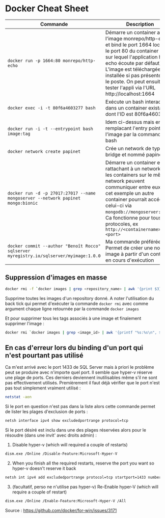 # Docker Cheat Sheet

Commande | Description
--- | ---
`docker run -p 1664:80 monrepo/http-echo` | Démarre un container avec l'image monrepo/http-echo et bind le port 1664 local sur le port 80 du container (port sur lequel l'application http-echo écoute par défaut). L'image est téléchargée et installée si pas présente sur le poste. On peut ensuite tester l'appli via l'URL http://localhost:1664
`docker exec -i -t 80f6a4603277 bash` | Exécute un bash interactif dans un container existant dont l'ID est 80f6a4603277
`docker run -i -t --entrypoint bash image:tag` | Idem ci-dessus mais en remplacant l'entry point de l'image par la commande bash
`docker network create papinet` | Crée un network de type bridge et nommé papinet
`docker run -d -p 27017:27017 --name mongoserver --network papinet mongo:bionic` | Démarre un container en le rattachant à un network. Tous les containers sur le même network peuvent communiquer entre eux, dans cet exemple un autre container pourrait accéder à celui-ci via `mongodb://mongoserver:27017`. Ca fonctionne pour tous les protocoles, ex `http://<containername>:<port>`
`docker commit --author "Benoît Rocco" sqlserver myregistry.io/sqlserver/myimage:1.0.0` | Ma commande préférée :) Permet de créer une nouvelle image à partir d'un container en cours d'exécution

## Suppression d'images en masse

```bash
docker rmi -f `docker images | grep <repository_name> | awk '{print $3}'`
```

Supprime toutes les images d'un repository donné. A noter l'utilisation du back tick qui permet d'exécuter la commande `docker rmi` avec comme argument chaque ligne retournée par la commande `docker images`

Et pour supprimer tous les tags associés à une image et finalement supprimer l'image :

```bash
docker rmi `docker images | grep <image_id> | awk '{printf "%s:%s\n", $1, $2}'`
```

## En cas d'erreur lors du binding d'un port qui n'est pourtant pas utilisé

Ca m'est arrivé avec le port 1433 de SQL Server mais à priori le problème peut se produire avec n'importe quel port. Il semble que hyper-v réserve une plage de ports. Ces derniers deviennent inutilisables même s'il ne sont pas effectivement utilisés. Premièrement il faut déjà vérifier que le port n'est pas tout simplement vraiment utilisé :

```bash
netstat -aon
```

Si le port en question n'est pas dans la liste alors cette commande permet de lister les plages d'exclusion de ports : 

```bash
netsh interface ipv4 show excludedportrange protocol=tcp
```

Si le port désiré est inclu dans une des plages réservées alors pour le résoudre (dans une invit' avec droits admin) : 

1. Disable hyper-v (which will required a couple of restarts)

```bash
dism.exe /Online /Disable-Feature:Microsoft-Hyper-V
```

2. When you finish all the required restarts, reserve the port you want so hyper-v doesn't reserve it back

```bash
netsh int ipv4 add excludedportrange protocol=tcp startport=1433 numberofports=2
```

3. (facultatif, perso ne n'utilise pas hyper-v) Re-Enable hyper-V (which will require a couple of restart)

```bash
dism.exe /Online /Enable-Feature:Microsoft-Hyper-V /All
```

Source : https://github.com/docker/for-win/issues/3171

